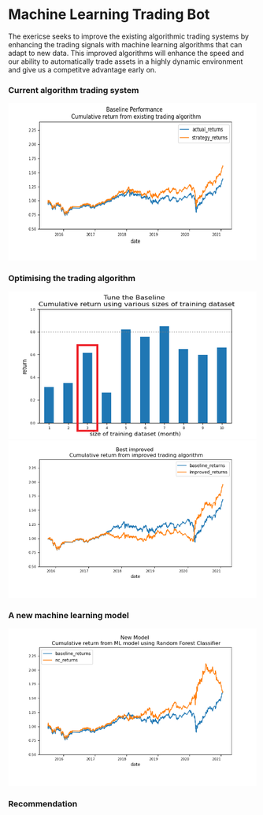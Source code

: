 # Machine Learning Trading Bot


The exericse seeks to improve the existing algorithmic trading systems by enhancing the trading signals with machine learning algorithms that can adapt to new data. This improved algorithms will enhance the speed and our ability to automatically trade assets in a highly dynamic environment and give us a competitve advantage early on. 


### Current algorithm trading system


<img src="./diagram/baseline.png" alt="drawing" width="550" height = "320"/>

### Optimising the trading algorithm

<img src="./diagram/diff_training_size.png" alt="drawing" width="550" height = "300"/>

<img src="./diagram/best_improved.png" alt="drawing" width="550" height = "320"/>




### A new machine learning model

<img src="./diagram/new_classifier.png" alt="drawing" width="550" height = "320"/>

### Recommendation